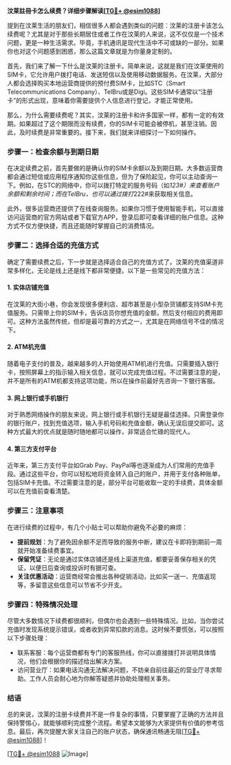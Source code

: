 **汶莱註冊卡怎么续费？详细步骤解读[[TG💪+ @esim1088](https://t.me/s/esim1088)]**

提到在汶莱生活的朋友们，相信很多人都会遇到类似的问题：汶莱的注册卡该怎么续费呢？尤其是对于那些长期居住或者工作在汶莱的人来说，这不仅仅是一个技术问题，更是一种生活需求。毕竟，手机通讯是现代生活中不可或缺的一部分。如果你也对这个问题感到困惑，那么这篇文章就是为你量身定制的。

首先，我们来了解一下什么是汶莱的注册卡。简单来说，这就是我们在汶莱使用的SIM卡，它允许用户拨打电话、发送短信以及使用移动数据服务。在汶莱，大部分人都会选择购买本地运营商提供的预付费SIM卡，比如STC（Smart Telecommunications Company）、TelBru或是Digi。这些SIM卡通常以“注册卡”的形式出现，意味着你需要提供个人信息进行登记，才能正常使用。

那么，为什么需要续费呢？其实，汶莱的注册卡和许多国家一样，都有一定的有效期。如果超过了这个期限而没有续费，你的SIM卡可能会被停机，甚至注销。因此，及时续费是非常重要的。接下来，我们就来详细探讨一下如何操作。

### 步骤一：检查余额与到期日期

在决定续费之前，首先要做的是确认你的SIM卡余额以及到期日期。大多数运营商都会通过短信或应用程序通知你这些信息，但为了保险起见，你可以主动查询一下。例如，在STC的网络中，你可以拨打特定的服务号码（如*123#）来查看账户余额和剩余时间；而在TelBru，也可以通过拨打*222#来获取相关信息。

此外，很多运营商还提供了在线查询服务。如果你习惯于使用智能手机，可以直接访问运营商的官方网站或者下载官方APP，登录后即可查看详细的账户信息。这种方式不仅方便快捷，而且还能随时掌握自己的消费情况。

### 步骤二：选择合适的充值方式

确定了需要续费之后，下一步就是选择适合自己的充值方式了。汶莱的充值渠道非常多样化，无论是线上还是线下都非常便捷。以下是一些常见的充值方法：

#### 1. 实体店铺充值

在汶莱的大街小巷，你会发现很多便利店、超市甚至是小型杂货铺都支持SIM卡充值服务。只需带上你的SIM卡，告诉店员你想充值的金额，然后支付相应的费用即可。这种方法虽然传统，但却是最可靠的方式之一，尤其是在网络信号不佳的情况下。

#### 2. ATM机充值

随着电子支付的普及，越来越多的人开始使用ATM机进行充值。只需要插入银行卡，按照屏幕上的指示输入相关信息，就可以完成充值过程。不过需要注意的是，并不是所有的ATM机都支持这项功能，所以在操作前最好先咨询一下银行客服。

#### 3. 网上银行或手机银行

对于熟悉网络操作的朋友来说，网上银行或手机银行无疑是最佳选择。只需登录你的银行账户，找到充值选项，输入手机号码和充值金额，确认无误后提交即可。这种方式最大的优点就是随时随地都可以操作，非常适合忙碌的现代人。

#### 4. 第三方支付平台

近年来，第三方支付平台如Grab Pay、PayPal等也逐渐成为人们常用的充值手段。通过这些平台，你可以轻松地将资金转入自己的账户，并用于支付各种账单，包括SIM卡充值。不过需要注意的是，部分平台可能收取一定的手续费，具体金额可以在充值前查看清楚。

### 步骤三：注意事项

在进行续费的过程中，有几个小贴士可以帮助你避免不必要的麻烦：

- **提前规划**：为了避免因余额不足而导致的服务中断，建议在卡即将到期前一周就开始准备续费事宜。
- **保留凭证**：无论是通过实体店铺还是线上渠道充值，都要妥善保存相关的凭证，以便日后查询或投诉时有据可查。
- **关注优惠活动**：运营商经常会推出各种促销活动，比如买一送一、充值返现等，多留意这些信息可以节省不少开支。

### 步骤四：特殊情况处理

尽管大多数情况下续费都很顺利，但偶尔也会遇到一些特殊情况。比如，当你尝试充值时发现系统提示错误，或者收到异常扣款的消息。这时候不要慌张，可以按照以下步骤处理：

- 联系客服：每个运营商都有专门的客服热线，你可以直接拨打并说明具体情况，他们会根据你的描述给出解决方案。
- 访问营业厅：如果电话沟通无法解决问题，不妨亲自前往最近的营业厅寻求帮助。工作人员会耐心地为你解答疑惑并协助处理相关事务。

### 结语

总的来说，汶莱的注册卡续费并不是一件复杂的事情，只要掌握了正确的方法并且保持警惕心，就能够顺利完成整个流程。希望本文能够为大家提供有价值的参考信息。最后，再次提醒大家关注自己的账户状态，确保通讯畅通无阻[[TG💪+ @esim1088](https://t.me/s/esim1088)]！

[[TG💪+ @esim1088](https://t.me/s/esim1088) ![Image](https://i.postimg.cc/4NQfJmqS/Snipaste-2025-05-13-00-14-12.png)]